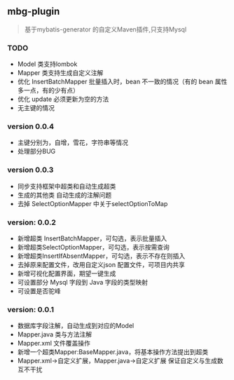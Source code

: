 ## mbg-plugin
> 基于mybatis-generator 的自定义Maven插件,只支持Mysql


### TODO 
* Model 类支持lombok 
* Mapper 类支持生成自定义注解
* 优化 InsertBatchMapper 批量插入时，bean 不一致的情况（有的 bean 属性多一点，有的少有点）
* 优化 update 必须更新为空的方法
* 无主键的情况

### version 0.0.4
* 主键分别为，自增，雪花，字符串等情况
* 处理部分BUG

### version 0.0.3
* 同步支持框架中超类和自动生成超类
* 生成的其他类 自动生成的注解问题
* 去掉 SelectOptionMapper 中关于selectOptionToMap


### version: 0.0.2
* 新增超类 InsertBatchMapper，可勾选，表示批量插入
* 新增超类SelectOptionMapper，可勾选，表示按需查询
* 新增超类InsertIfAbsentMapper，可勾选，表示不存在则插入
* 去掉原来配置文件，改用自定义json 配置文件，可项目内共享
* 新增可视化配置界面，期望一键生成
* 可设置部分 Mysql 字段到 Java 字段的类型映射
* 可设置是否驼峰

### version: 0.0.1 
* 数据库字段注解，自动生成到对应的Model
* Mapper.java 类与方法注解
* Mapper.xml 文件覆盖操作
* 新增一个超类Mapper:BaseMapper.java，将基本操作方法提出到超类
* Mapper.xml->自定义扩展，Mapper.java->自定义扩展 保证自定义与生成数互不干扰

